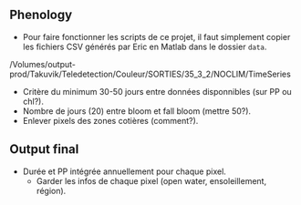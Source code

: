 ## Phenology

- Pour faire fonctionner les scripts de ce projet, il faut simplement copier les fichiers CSV générés par Eric en Matlab dans le dossier `data`.

/Volumes/output-prod/Takuvik/Teledetection/Couleur/SORTIES/35_3_2/NOCLIM/TimeSeries

- Critère du minimum 30-50 jours entre données disponnibles (sur PP ou chl?).
- Nombre de jours (20) entre bloom et fall bloom (mettre 50?).
- Enlever pixels des zones cotières (comment?).

## Output final

- Durée et PP intégrée annuellement pour chaque pixel.
  - Garder les infos de chaque pixel (open water, ensoleillement, région).
